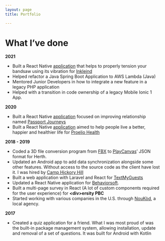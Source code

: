 ```yaml
---
layout: page
title: Portfolio

---
```


# What I’ve done

**2021**
 
* Built  a React Native [application](https://apps.apple.com/us/app/inkleind-bandsaw-tensioning/id1546926710) that helps to properly tension your bandsaw using its vibration for [Inkleind](https://www.shoppassportjourneys.com/)
* Helped refactor a Java Spring Boot Application to AWS Lambda (Java)
* Mentored Junior Developers in how to integrate a new feature in a legacy PHP application
* Helped with a transition in code ownership of a legacy Mobile Ionic 1 App.

**2020**

* Built  a React Native [application](https://apps.apple.com/gb/app/passport-journeys/id1502438397) focused on improving relationship named [Passport Journeys](https://www.shoppassportjourneys.com/)
* Built a React Native [application](https://apps.apple.com/gb/app/proelio-health/id1475005228) aimed to help people live a better, happier and healthier life for [Proelio Health](https://proeliohealth.com/)

**2018 - 2019**

* Coded a 3D file conversion program from [FBX](https://en.wikipedia.org/wiki/FBX) to [PlayCanvas](https://playcanvas.com/)’ JSON format for Herth.
* Updated an Android app to add data synchronization alongside some other features. Without access to the source code as the client have lost it. I was hired by [Camp Hickory Hill](http://camphickoryhill.com/)
* Built a web application with Laravel and React for [TextMyGuests](https://textmyguests.com/)
* Updated a React Native application for [Behaviorsoft](https://www.behaviorsoft.com/cost_and_value).
* Built a multi-page survey in React (A lot of custom components required for the user experience) for **&lt;div&gt;ersity PBC**
* Started working with various companies in the U.S.  through [NouKòd](https://noukod.com/), a local agency.

**2017**

* Created a quiz application for a friend. What I was most proud of was the built-in package management system, allowing installation, update and removal of a set of questions. It was built for Android with Kotlin